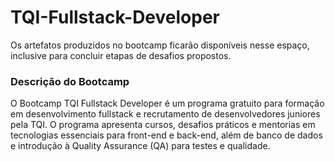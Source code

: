 # TQI-Fullstack-Developer

Os artefatos produzidos no bootcamp ficarão disponíveis nesse espaço, inclusive para concluir etapas de desafios propostos.



### Descrição do Bootcamp
O Bootcamp TQI Fullstack Developer é um programa gratuito para formação em desenvolvimento fullstack e recrutamento de desenvolvedores juniores pela TQI.
O programa apresenta cursos, desafios práticos e mentorias em tecnologias essenciais para front-end e back-end, além de banco de dados e introdução à Quality Assurance (QA) para testes e qualidade.
